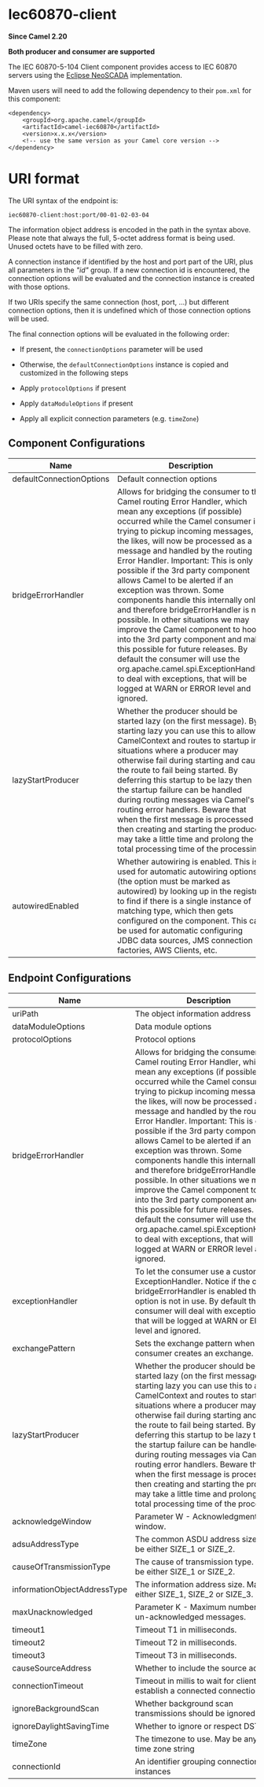 # Iec60870-client

**Since Camel 2.20**

**Both producer and consumer are supported**

The IEC 60870-5-104 Client component provides access to IEC 60870
servers using the [Eclipse NeoSCADA](http://eclipse.org/eclipsescada)
implementation.

Maven users will need to add the following dependency to their `pom.xml`
for this component:

    <dependency>
        <groupId>org.apache.camel</groupId>
        <artifactId>camel-iec60870</artifactId>
        <version>x.x.x</version>
        <!-- use the same version as your Camel core version -->
    </dependency>

# URI format

The URI syntax of the endpoint is:

    iec60870-client:host:port/00-01-02-03-04

The information object address is encoded in the path in the syntax
above. Please note that always the full, 5-octet address format is being
used. Unused octets have to be filled with zero.

A connection instance if identified by the host and port part of the
URI, plus all parameters in the *"id"* group. If a new connection id is
encountered, the connection options will be evaluated and the connection
instance is created with those options.

If two URIs specify the same connection (host, port, …) but different
connection options, then it is undefined which of those connection
options will be used.

The final connection options will be evaluated in the following order:

-   If present, the `connectionOptions` parameter will be used

-   Otherwise, the `defaultConnectionOptions` instance is copied and
    customized in the following steps

-   Apply `protocolOptions` if present

-   Apply `dataModuleOptions` if present

-   Apply all explicit connection parameters (e.g. `timeZone`)

## Component Configurations

  
|Name|Description|Default|Type|
|---|---|---|---|
|defaultConnectionOptions|Default connection options||object|
|bridgeErrorHandler|Allows for bridging the consumer to the Camel routing Error Handler, which mean any exceptions (if possible) occurred while the Camel consumer is trying to pickup incoming messages, or the likes, will now be processed as a message and handled by the routing Error Handler. Important: This is only possible if the 3rd party component allows Camel to be alerted if an exception was thrown. Some components handle this internally only, and therefore bridgeErrorHandler is not possible. In other situations we may improve the Camel component to hook into the 3rd party component and make this possible for future releases. By default the consumer will use the org.apache.camel.spi.ExceptionHandler to deal with exceptions, that will be logged at WARN or ERROR level and ignored.|false|boolean|
|lazyStartProducer|Whether the producer should be started lazy (on the first message). By starting lazy you can use this to allow CamelContext and routes to startup in situations where a producer may otherwise fail during starting and cause the route to fail being started. By deferring this startup to be lazy then the startup failure can be handled during routing messages via Camel's routing error handlers. Beware that when the first message is processed then creating and starting the producer may take a little time and prolong the total processing time of the processing.|false|boolean|
|autowiredEnabled|Whether autowiring is enabled. This is used for automatic autowiring options (the option must be marked as autowired) by looking up in the registry to find if there is a single instance of matching type, which then gets configured on the component. This can be used for automatic configuring JDBC data sources, JMS connection factories, AWS Clients, etc.|true|boolean|

## Endpoint Configurations

  
|Name|Description|Default|Type|
|---|---|---|---|
|uriPath|The object information address||object|
|dataModuleOptions|Data module options||object|
|protocolOptions|Protocol options||object|
|bridgeErrorHandler|Allows for bridging the consumer to the Camel routing Error Handler, which mean any exceptions (if possible) occurred while the Camel consumer is trying to pickup incoming messages, or the likes, will now be processed as a message and handled by the routing Error Handler. Important: This is only possible if the 3rd party component allows Camel to be alerted if an exception was thrown. Some components handle this internally only, and therefore bridgeErrorHandler is not possible. In other situations we may improve the Camel component to hook into the 3rd party component and make this possible for future releases. By default the consumer will use the org.apache.camel.spi.ExceptionHandler to deal with exceptions, that will be logged at WARN or ERROR level and ignored.|false|boolean|
|exceptionHandler|To let the consumer use a custom ExceptionHandler. Notice if the option bridgeErrorHandler is enabled then this option is not in use. By default the consumer will deal with exceptions, that will be logged at WARN or ERROR level and ignored.||object|
|exchangePattern|Sets the exchange pattern when the consumer creates an exchange.||object|
|lazyStartProducer|Whether the producer should be started lazy (on the first message). By starting lazy you can use this to allow CamelContext and routes to startup in situations where a producer may otherwise fail during starting and cause the route to fail being started. By deferring this startup to be lazy then the startup failure can be handled during routing messages via Camel's routing error handlers. Beware that when the first message is processed then creating and starting the producer may take a little time and prolong the total processing time of the processing.|false|boolean|
|acknowledgeWindow|Parameter W - Acknowledgment window.|10|integer|
|adsuAddressType|The common ASDU address size. May be either SIZE\_1 or SIZE\_2.||object|
|causeOfTransmissionType|The cause of transmission type. May be either SIZE\_1 or SIZE\_2.||object|
|informationObjectAddressType|The information address size. May be either SIZE\_1, SIZE\_2 or SIZE\_3.||object|
|maxUnacknowledged|Parameter K - Maximum number of un-acknowledged messages.|15|integer|
|timeout1|Timeout T1 in milliseconds.|15000|integer|
|timeout2|Timeout T2 in milliseconds.|10000|integer|
|timeout3|Timeout T3 in milliseconds.|20000|integer|
|causeSourceAddress|Whether to include the source address||integer|
|connectionTimeout|Timeout in millis to wait for client to establish a connected connection.|10000|integer|
|ignoreBackgroundScan|Whether background scan transmissions should be ignored.|true|boolean|
|ignoreDaylightSavingTime|Whether to ignore or respect DST|false|boolean|
|timeZone|The timezone to use. May be any Java time zone string|UTC|object|
|connectionId|An identifier grouping connection instances||string|
